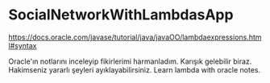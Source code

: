 # SocialNetworkWithLambdasApp
https://docs.oracle.com/javase/tutorial/java/javaOO/lambdaexpressions.html#syntax

Oracle'ın notlarını inceleyip fikirlerimi harmanladım.
Karışık gelebilir biraz. Hakimseniz yararlı şeyleri ayıklayabilirsiniz.
Learn lambda with oracle notes.
